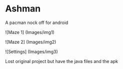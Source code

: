 # Ashman
A pacman nock off for android

![Maze 1] (Images/img1)

![Maze 2] (Images/img2)

![Settings] (Images/img3)

Lost original project but have the java files and the apk
